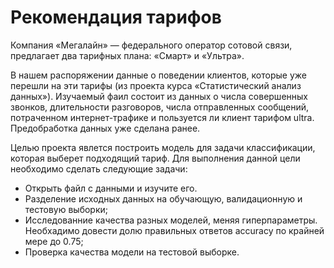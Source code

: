 # Рекомендация тарифов

Компания «Мегалайн» — федерального оператор сотовой связи, предлагает два тарифных плана: «Смарт» и «Ультра».

В нашем распоряжении данные о поведении клиентов, которые уже перешли на эти тарифы (из проекта курса «Статистический анализ данных»). Изучаемый фаил состоит из данных о числа совершенных звонков, длительности разговоров, числа отправленных сообщений, потраченном интернет-трафике и пользуется ли клиент тарифом ultra.  Предобработка данных уже сделана ранее. 

Целью проекта явлется построить модель для задачи классификации, которая выберет подходящий тариф. Для выполнения данной цели необходимо сделать следующие задачи:

* Открыть файл с данными и изучите его.
* Разделение исходных данных на обучающую, валидационную и тестовую выборки;
* Исследованние качества разных моделей, меняя гиперпараметры. Необхадимо довести долю правильных ответов accuracy по крайней мере до 0.75;
* Проверка качества модели на тестовой выборке.